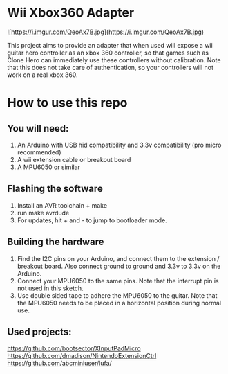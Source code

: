 # Wii Xbox360 Adapter
![https://i.imgur.com/QeoAx7B.jpg](https://i.imgur.com/QeoAx7B.jpg)

This project aims to provide an adapter that when used will expose a wii guitar hero controller as an xbox 360 controller, so that games such as Clone Hero can immediately use these controllers without calibration. Note that this does not take care of authentication, so your controllers will not work on a real xbox 360.

# How to use this repo
## You will need:
1. An Arduino with USB hid compatibility and 3.3v compatibility (pro micro recommended)
2. A wii extension cable or breakout board
3. A MPU6050 or similar

## Flashing the software
1. Install an AVR toolchain + make
2. run make avrdude
3. For updates, hit + and - to jump to bootloader mode.

## Building the hardware
1. Find the I2C pins on your Arduino, and connect them to the extension / breakout board. Also connect ground to ground and 3.3v to 3.3v on the Arduino.
2. Connect your MPU6050 to the same pins. Note that the interrupt pin is not used in this sketch.
3. Use double sided tape to adhere the MPU6050 to the guitar. Note that the MPU6050 needs to be placed in a horizontal position during normal use.

## Used projects:
https://github.com/bootsector/XInputPadMicro
https://github.com/dmadison/NintendoExtensionCtrl
https://github.com/abcminiuser/lufa/
